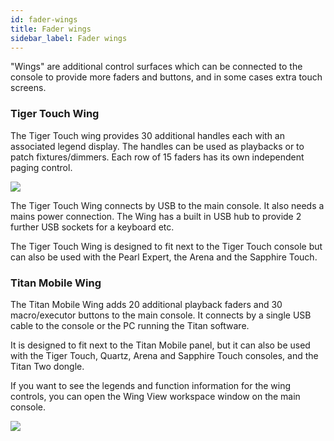 ```yaml
---
id: fader-wings 
title: Fader wings
sidebar_label: Fader wings
---
```


"Wings" are additional control surfaces which can be connected to the
console to provide more faders and buttons, and in some cases extra
touch screens.

### Tiger Touch Wing

The Tiger Touch wing provides 30 additional handles each with an
associated legend display. The handles can be used as playbacks or to
patch fixtures/dimmers. Each row of 15 faders has its own independent
paging control.

![](/docs/images/image57.png)

The Tiger Touch Wing connects by USB to the main console. It also needs
a mains power connection. The Wing has a built in USB hub to provide 2
further USB sockets for a keyboard etc.

The Tiger Touch Wing is designed to fit next to the Tiger Touch console
but can also be used with the Pearl Expert, the Arena and the Sapphire
Touch.

### Titan Mobile Wing

The Titan Mobile Wing adds 20 additional playback faders and 30
macro/executor buttons to the main console. It connects by a single USB
cable to the console or the PC running the Titan software.

It is designed to fit next to the Titan Mobile panel, but it can also be
used with the Tiger Touch, Quartz, Arena and Sapphire Touch consoles,
and the Titan Two dongle.

If you want to see the legends and function information for the wing
controls, you can open the Wing View workspace window on the main
console.

![](/docs/images/image58.png)


